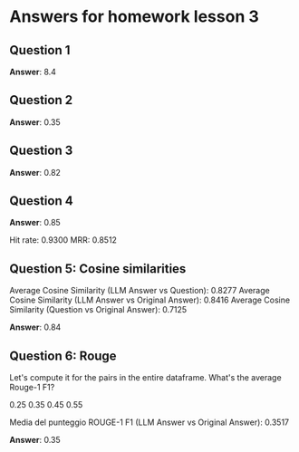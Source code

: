 # Answers for homework lesson 3

## Question 1

**Answer**: 8.4

## Question 2

**Answer**: 0.35

## Question 3

**Answer**: 0.82

## Question 4

**Answer**: 
0.85

Hit rate: 0.9300
MRR: 0.8512


## Question 5: Cosine similarities

Average Cosine Similarity (LLM Answer vs Question): 0.8277
Average Cosine Similarity (LLM Answer vs Original Answer): 0.8416
Average Cosine Similarity (Question vs Original Answer): 0.7125

**Answer**: 0.84

## Question 6: Rouge
Let's compute it for the pairs in the entire dataframe. What's the average Rouge-1 F1?

0.25
0.35
0.45
0.55

Media del punteggio ROUGE-1 F1 (LLM Answer vs Original Answer): 0.3517

**Answer**: 0.35